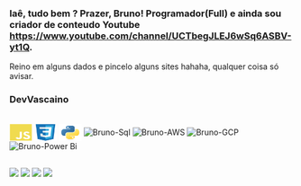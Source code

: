 ### Iaê, tudo bem ? Prazer, Bruno! Programador(Full) e ainda sou criador de conteudo Youtube https://www.youtube.com/channel/UCTbegJLEJ6wSq6ASBV-yt1Q.

Reino em alguns dados e pincelo alguns sites hahaha, qualquer coisa só avisar.

### DevVascaino


<div style="display: inline_block"><br>
  <img align="center" alt="Bruno-Js" height="30" width="40" src="https://raw.githubusercontent.com/devicons/devicon/master/icons/javascript/javascript-plain.svg"
  <img align="center" alt="Bruno-HTML" height="30" width="40" src="https://raw.githubusercontent.com/devicons/devicon/master/icons/html5/html5-original.svg">
  <img align="center" alt="Bruno-CSS" height="30" width="40" src="https://raw.githubusercontent.com/devicons/devicon/master/icons/css3/css3-original.svg">
  <img align="center" alt="Bruno-Python" height="30" width="40" src="https://raw.githubusercontent.com/devicons/devicon/master/icons/python/python-original.svg">
  <img align="center" alt="Bruno-Sql" height="30" width="40" src="https://www.svgrepo.com/show/331760/sql-database-generic.svg">
  <img align="center" alt="Bruno-AWS" height="30" width="40" src="https://upload.wikimedia.org/wikipedia/commons/thumb/9/93/Amazon_Web_Services_Logo.svg/1024px-Amazon_Web_Services_Logo.svg.png">
  <img align="center" alt="Bruno-GCP" height="30" width="40" src="https://www.svgrepo.com/show/448223/gcp.svg">
  <img align="center" alt="Bruno-Power Bi" height="30" width="40" src="https://upload.wikimedia.org/wikipedia/commons/c/cf/New_Power_BI_Logo.svg">
</div>


##

<div> 
  <a href="https://www.youtube.com/channel/UCTbegJLEJ6wSq6ASBV-yt1Q" target="_blank"><img src="https://img.shields.io/badge/YouTube-FF0000?style=for-the-badge&logo=youtube&logoColor=white" target="_blank"></a>
  <a href="https://www.instagram.com/sbrunoos/?igsh=a3RwbndtcGR2NGR0&utm_source=qr" target="_blank"><img src="https://img.shields.io/badge/-Instagram-%23E4405F?style=for-the-badge&logo=instagram&logoColor=white" target="_blank"></a>
  <a href = "alisson.souza94@hotmail.com"><img src="https://img.shields.io/badge/-Hotmail-%23333?style=for-the-badge&logo=gmail&logoColor=white" target="_blank"></a>
  <a href="https://www.linkedin.com/in/bruno-souza-722362184/" target="_blank"><img src="https://img.shields.io/badge/-LinkedIn-%230077B5?style=for-the-badge&logo=linkedin&logoColor=white" target="_blank"></a> 
  
</div>
